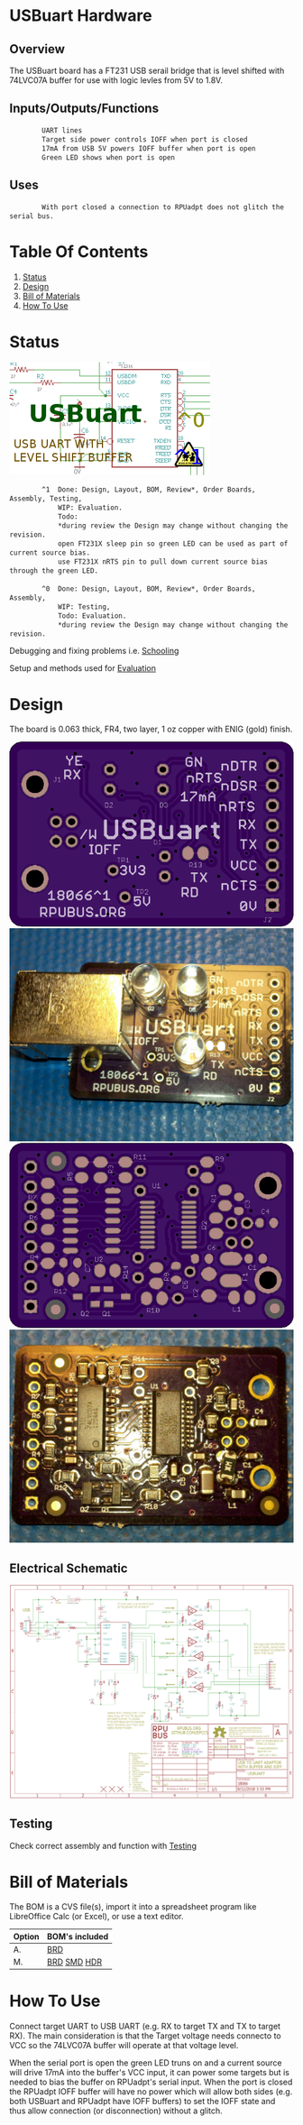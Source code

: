 # USBuart Hardware

## Overview

The USBuart board has a FT231 USB serail bridge that is level shifted with 74LVC07A buffer for use with logic levles from 5V to 1.8V. 


## Inputs/Outputs/Functions

```
        UART lines
        Target side power controls IOFF when port is closed
        17mA from USB 5V powers IOFF buffer when port is open
        Green LED shows when port is open
```


## Uses

```
        With port closed a connection to RPUadpt does not glitch the serial bus.
```


# Table Of Contents

1. [Status](#status)
2. [Design](#design)
3. [Bill of Materials](#bill-of-materials)
4. [How To Use](#how-to-use)


# Status

![Status](./status_icon.png "Status")

```
        ^1  Done: Design, Layout, BOM, Review*, Order Boards, Assembly, Testing,
            WIP: Evaluation.
            Todo:  
            *during review the Design may change without changing the revision.
            open FT231X sleep pin so green LED can be used as part of current source bias. 
            use FT231X nRTS pin to pull down current source bias through the green LED.

        ^0  Done: Design, Layout, BOM, Review*, Order Boards, Assembly,
            WIP: Testing,
            Todo: Evaluation.
            *during review the Design may change without changing the revision.
```

Debugging and fixing problems i.e. [Schooling](./Schooling/)

Setup and methods used for [Evaluation](./Evaluation/)


# Design

The board is 0.063 thick, FR4, two layer, 1 oz copper with ENIG (gold) finish.

![Top](./Documents/18066,Top.png "Top")
![TAssy](./Documents/18066,TAssy.jpg "Top Assy")
![Bottom](./Documents/18066,Bottom.png "Bottom")
![BAssy](./Documents/18066,BAssy.jpg "Bottom Assy")


## Electrical Schematic

![Schematic](./Documents/18066,Schematic.png "Schematic")

## Testing

Check correct assembly and function with [Testing](./Testing/)


# Bill of Materials

The BOM is a CVS file(s), import it into a spreadsheet program like LibreOffice Calc (or Excel), or use a text editor.

Option | BOM's included
----- | ----- 
A. | [BRD] 
M. | [BRD] [SMD] [HDR] 

[BRD]: ./Design/18066BRD,BOM.csv
[SMD]: ./Design/18066SMD,BOM.csv
[HDR]: ./Design/18066HDR,BOM.csv


# How To Use

Connect target UART to USB UART (e.g. RX to target TX and TX to target RX). The main consideration is that the Target voltage needs connecto to VCC so the 74LVC07A buffer will operate at that voltage level. 

When the serial port is open the green LED truns on and a current source will drive 17mA into the buffer's VCC input, it can power some targets but is needed to bias the buffer on RPUadpt's serial input. When the port is closed the RPUadpt IOFF buffer will have no power which will allow both sides (e.g. both USBuart and RPUadpt have IOFF buffers) to set the IOFF state and thus allow connection (or disconnection) without a glitch. 




